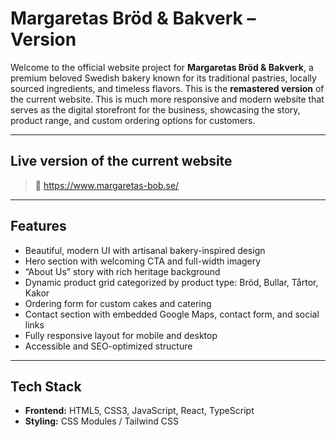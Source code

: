 
#  Margaretas Bröd & Bakverk – Version

Welcome to the official website project for **Margaretas Bröd & Bakverk**, a premium beloved Swedish bakery known for its traditional pastries, locally sourced ingredients, and timeless flavors. This is the **remastered version** of the current website. This is much more responsive and modern website that serves as the digital storefront for the business, showcasing the story, product range, and custom ordering options for customers.

---

##  Live version of the current website

> 🔗 https://www.margaretas-bob.se/

---

##  Features

- Beautiful, modern UI with artisanal bakery-inspired design
- Hero section with welcoming CTA and full-width imagery
- “About Us” story with rich heritage background
- Dynamic product grid categorized by product type: Bröd, Bullar, Tårtor, Kakor
- Ordering form for custom cakes and catering
- Contact section with embedded Google Maps, contact form, and social links
- Fully responsive layout for mobile and desktop
- Accessible and SEO-optimized structure

---

##  Tech Stack

- **Frontend:** HTML5, CSS3, JavaScript, React, TypeScript
- **Styling:** CSS Modules / Tailwind CSS

